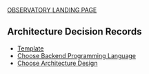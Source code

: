 [OBSERVATORY LANDING PAGE](../../README.md)

## Architecture Decision Records

- [Template](./template.md)
- [Choose Backend Programming Language](./choose-backend-programming-language.md)
- [Choose Architecture Design](./choose-architecture-design.md)
